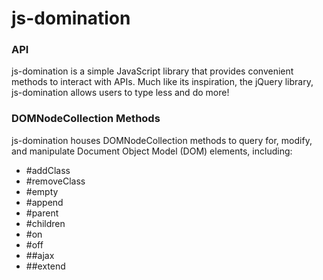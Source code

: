 # js-domination

### API

js-domination is a simple JavaScript library that provides convenient methods to interact with APIs.
Much like its inspiration, the jQuery library, js-domination allows users to type less and do more!

### DOMNodeCollection Methods

js-domination houses DOMNodeCollection methods to query for, modify, and manipulate Document Object Model (DOM) elements, including:

* #addClass
* #removeClass
* #empty
* #append
* #parent
* #children
* #on
* #off
* ##ajax
* ##extend
